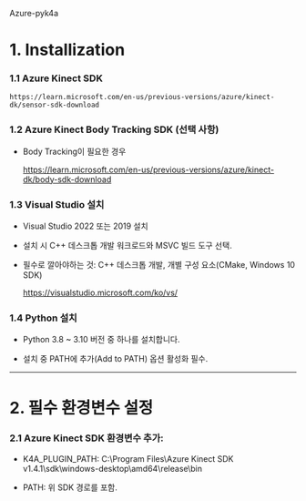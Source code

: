 Azure-pyk4a

# 1. Installization

### 1.1 Azure Kinect SDK
       
    https://learn.microsoft.com/en-us/previous-versions/azure/kinect-dk/sensor-sdk-download


### 1.2 Azure Kinect Body Tracking SDK (선택 사항)
   
- Body Tracking이 필요한 경우
   
    https://learn.microsoft.com/en-us/previous-versions/azure/kinect-dk/body-sdk-download


### 1.3 Visual Studio 설치
   
- Visual Studio 2022 또는 2019 설치

- 설치 시 C++ 데스크톱 개발 워크로드와 MSVC 빌드 도구 선택.

- 필수로 깔아야하는 것: C++ 데스크톱 개발, 개별 구성 요소(CMake, Windows 10 SDK)
  
    https://visualstudio.microsoft.com/ko/vs/


### 1.4 Python 설치
   
- Python 3.8 ~ 3.10 버전 중 하나를 설치합니다.

- 설치 중 PATH에 추가(Add to PATH) 옵션 활성화 필수.

-------------

# 2. 필수 환경변수 설정
### 2.1 Azure Kinect SDK 환경변수 추가:
  
- K4A_PLUGIN_PATH: C:\Program Files\Azure Kinect SDK v1.4.1\sdk\windows-desktop\amd64\release\bin
  
- PATH: 위 SDK 경로를 포함.
   
